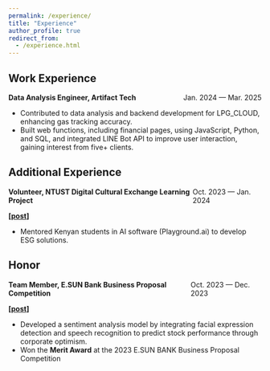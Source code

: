 ```yaml
---
permalink: /experience/
title: "Experience"
author_profile: true
redirect_from: 
  - /experience.html
---
```


## Work Experience

<div style="display: flex; justify-content: space-between;">
  <div><strong>Data Analysis Engineer, Artifact Tech</strong></div>
  <div>Jan. 2024 — Mar. 2025</div>
</div>

- Contributed to data analysis and backend development for LPG_CLOUD, enhancing gas tracking accuracy. 
- Built web functions, including financial pages, using JavaScript, Python, and SQL, and integrated LINE Bot API 
to improve user interaction, gaining interest from five+ clients.


## Additional Experience


<div style="display: flex; justify-content: space-between;">
  <div><strong>Volunteer, NTUST Digital Cultural Exchange Learning Project</strong></div>
  <div>Oct. 2023 — Jan. 2024</div>
</div>

**[[post](https://www.linkedin.com/posts/hsiu-chen-yu_volunteer-culturalexchange-activity-7146229752960278528-9xzR?utm_source=share&utm_medium=member_desktop&rcm=ACoAAC0OpicBR1UKtDzc_ukgfbG1aLh-p4kv0AI)]**


- Mentored Kenyan students in AI software (Playground.ai) to develop ESG solutions.


## Honor

 <div style="display: flex; justify-content: space-between;">
  <div><strong>Team Member, E.SUN Bank Business Proposal Competition</strong></div>
  <div>Oct. 2023 — Dec. 2023</div>
</div>

**[[post](https://www.linkedin.com/posts/hsiu-chen-yu_fintech-ai-competition-activity-7144603500784533504-O28Y?utm_source=share&utm_medium=member_desktop&rcm=ACoAAC0OpicBR1UKtDzc_ukgfbG1aLh-p4kv0AI)]** 


- Developed a sentiment analysis model by integrating facial expression detection and speech recognition to predict stock performance through corporate optimism.
- Won the **Merit Award** at the 2023 E.SUN BANK Business Proposal Competition